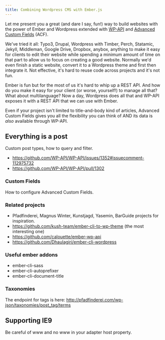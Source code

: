 ```yaml
---
title: Combining Wordpress CMS with Ember.js
---
```


Let me present you a great (and dare I say, fun!) way to build websites with the power of Ember and Wordpress extended with [WP-API](http://wp-api.org/) and [Advanced Custom Fields](http://www.advancedcustomfields.com/) (ACF).

We've tried it all: Typo3, Drupal, Wordpress with Timber, Perch, Statamic, Jekyll, Middleman, Google Drive, Dropbox, anybox, anything to make it easy for clients to edit their website while spending a minimum amount of time on that part to allow us to focus on creating a good website. Normally we'd even finish a static website, convert it to a Wordpress theme and first then integrate it. Not effective, it's hard to reuse code across projects and it's not fun.

Ember is fun but for the most of us it's hard to whip up a REST API. And how do you make it easy for your client (or worse, yourself!) to manage all that? What about multilanguage? Now a day, Wordpress does all that and WP-API exposes it with a REST API that we can use with Ember.

Even if your project isn't limited to title-and-body kind of articles, Advanced Custom Fields gives you all the flexibility you can think of AND its data is _also_ available through WP-API.

## Everything is a post

Custom post types, how to query and filter.

- https://github.com/WP-API/WP-API/issues/1352#issuecomment-112975732
- https://github.com/WP-API/WP-API/pull/1302

### Custom Fields

How to configure Advanced Custom Fields.

### Related projects

- Pfadfinderei, Magnus Winter, Kunstjagd, Yasemin, BarGuide projects for inspiration.
- https://github.com/kush-team/ember-cli-to-wp-theme (the most interesting one)
- https://github.com/calouette/ember-wp-api
- https://github.com/Dhaulagiri/ember-cli-wordpress

### Useful ember addons

- ember-cli-sass
- ember-cli-autoprefixer
- ember-cli-document-title

### Taxonomies

The endpoint for tags is here: http://pfadfinderei.com/wp-json/taxonomies/post_tag/terms

## Supporting IE9

Be careful of www and no www in your adapter host property.

